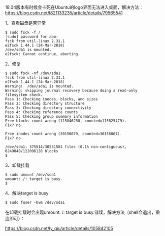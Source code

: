 
18.04版本有时候会卡死在Ubuntu的logo界面无法进入桌面，解决方法：
https://blog.csdn.net/l821133235/article/details/79565541

1、查看磁盘是否异常
```
$ sudo fsck -f /
[sudo] password for abo:
fsck from util-linux 2.31.1
e2fsck 1.44.1 (24-Mar-2018)
/dev/sda1 is mounted.
e2fsck: Cannot continue, aborting.
```

2、修复
```
$ sudo fsck -nf /dev/sda1
fsck from util-linux 2.31.1
e2fsck 1.44.1 (24-Mar-2018)
Warning!  /dev/sda1 is mounted.
Warning: skipping journal recovery because doing a read-only filesystem check.
Pass 1: Checking inodes, blocks, and sizes
Pass 2: Checking directory structure
Pass 3: Checking directory connectivity
Pass 4: Checking reference counts
Pass 5: Checking group summary information
Free blocks count wrong (115846288, counted=115825479).
Fix? no

Free inodes count wrong (30156070, counted=30156067).
Fix? no

/dev/sda1: 375514/30531584 files (0.1% non-contiguous), 6249840/122096128 blocks
$
```

3、卸载挂载
```
$ sudo umount /dev/sda1
umount: /: target is busy.
$
```

4、解决target is busy
```
$ sudo fuser -kvm /dev/sda1
```

在卸载挂载时会出现umount: /: target is busy.错误，解决方法（shell会退出，重连即可）：

https://blog.csdn.net/ly_qiu/article/details/105842105


